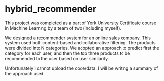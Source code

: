 # hybrid_recommender

This project was completed as a part of York University Certificate course in Machine Learning by a team of two (including myself).

We designed a recommender system for an online sales company. This system used both
content-based and collaborative filtering. The products were divided into N categories. We adopted an approach to predict first the category
for each user, and then the top three products to be recommended to the user based on user similarity.

Unfortunately I cannot upload the code/data. I will be writing a summary of the approach used.
